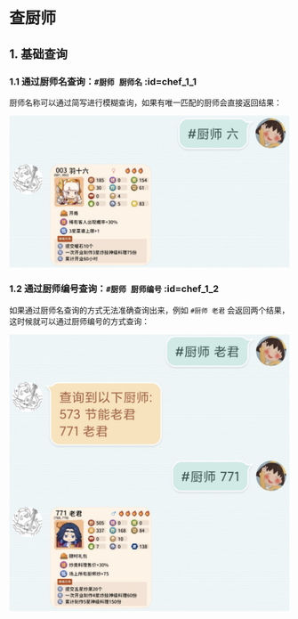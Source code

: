 # 查厨师

## 1. 基础查询
### 1.1 通过厨师名查询：`#厨师 厨师名` :id=chef_1_1
厨师名称可以通过简写进行模糊查询，如果有唯一匹配的厨师会直接返回结果：

![#厨师 六](media/16073230804778.jpg ':size=450')

### 1.2 通过厨师编号查询：`#厨师 厨师编号` :id=chef_1_2

如果通过厨师名查询的方式无法准确查询出来，例如 `#厨师 老君` 会返回两个结果，这时候就可以通过厨师编号的方式查询：

![#厨师 老君](media/16073230169297.jpg ':size=450')

